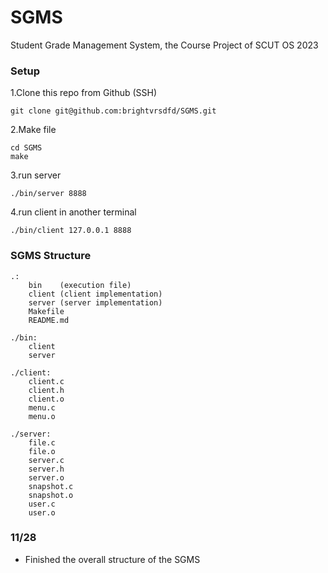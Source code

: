 # SGMS
Student Grade Management System, the Course Project of SCUT OS 2023

### Setup

1.Clone this repo from Github (SSH)
```
git clone git@github.com:brightvrsdfd/SGMS.git
```

2.Make file
```
cd SGMS
make
```

3.run server
```
./bin/server 8888
```

4.run client in another terminal
```
./bin/client 127.0.0.1 8888
```
### SGMS Structure

```
.:
    bin    (execution file) 
    client (client implementation)
    server (server implementation)
    Makefile
    README.md

./bin:
    client
    server

./client:
    client.c
    client.h
    client.o
    menu.c
    menu.o

./server:
    file.c 
    file.o 
    server.c 
    server.h 
    server.o  
    snapshot.c  
    snapshot.o  
    user.c  
    user.o
```

### 11/28
* Finished the overall structure of the SGMS